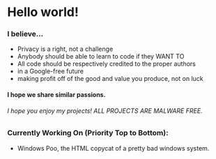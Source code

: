 # Hello world!
### I believe...
 - Privacy is a right, not a challenge
 - Anybody should be able to learn to code if they WANT TO
 - All code should be respectively credited to the proper authors
 - in a Google-free future
 - making profit off of the good and value you produce, not on luck
#### I hope we share similar passions.


###### I hope you enjoy my projects! ALL PROJECTS ARE MALWARE FREE.

### Currently Working On (Priority Top to Bottom):

 - Windows Poo, the HTML copycat of a pretty bad windows system.
